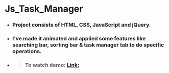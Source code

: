 # Js_Task_Manager
* ### Project consists of HTML, CSS, JavaScript and jQuery. 
* ### I've made it animated and applied some features like searching bar, sorting bar &amp; task manager tab to do specific operations.
* > ###  To watch demo: [Link:](https://ngandhi369.github.io/Js_Task_Manager/)
 
